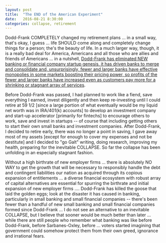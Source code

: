 ```yaml
---
layout: post
title:  "The END of the American Experiment"
date:   2016-08-21 8:30:00
categories: collapse, retirement
---
```

Dodd-Frank COMPLETELY changed my retirement plans ... in a small way, that's okay, I guess ... life SHOULD come along and completely change things for a person; the's the beauty of life.  In a much larger way, though, it is a really bad deal for America, Americans and all those who are allies and friends of Americans ... in a nutshell, [Dodd-Frank has eliminated NEW banking or financial company startup genesis, it has driven banks to merge and consolidate and, unsurprisingly, fewer and larger banks have effective monopolies in some markets boosting their pricing power, so profits of the fewer and larger banks have increased even as customers pay more for a shrinking or stagnant array of services](http://www.wsj.com/articles/dodd-franks-effect-on-small-banks-is-muted-1443993212).

Before Dodd-Frank was passed, I had planned to work like a fiend, save everything I earned, invest diligently and then keep re-investing until I could retire at 59 1/2 [since a large portion of what eventually would be my liquid net worth was in IRA/401(k) accounts] to develop an investment company and start-up accelerator [primarily for fintechs] to encourage others to work, save and invest in startups -- of course that including getting others to start their own small banks and investment companies.  After Dodd-Frank, I decided to retire early, there was no longer a point in saving, I gave away most of my assets [except for enough to cover my expenses and not be destitute] and I decided to "go Galt" writing, doing research, improving my health, preparing for the inevitable COLLAPSE.  So far the collapse has been unfolding in an especially stagnant fashion.

Without a high birthrate of new employer firms ... there is absolutely NO WAY to get the growth that will be necessary to responsibly handle the debt and contingent liabilities our nation as acquired through its copious expansion of entitlements ... a diverse financial ecosystem with robust array of capital alternatives are essential for spurring the birthrate and initial expansion of new employer firms .... Dodd-Frank has killed the goose that laid the golden eggs; look at the disaster it has caused in banking, particularly in small banking and small financial companies -- there's been fewer than a handful of new small banking and small financial companies formed since Dodd-Frank ... I do not see an alternative to an inevitable COLLAPSE, but I believe that sooner would be much better than later ... while there are still people who remember what banking was like before Dodd-Frank, before Sarbanes-Oxley, before ... voters started imagining that government could somehow protect them from their own greed, ignorance and irrational fears.

